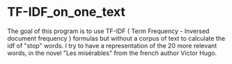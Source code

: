 # TF-IDF_on_one_text

The goal of this program is to use TF-IDF ( Term Frequency - Inversed document frequency )   formulas but without a corpus of text to calculate the idf of "stop" words.
I try to have a representation of the 20 more relevant words, in the novel "Les misérables" from the french author Victor Hugo. 
